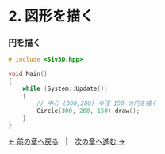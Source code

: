﻿# 2. 図形を描く

### 円を描く

```cpp
# include <Siv3D.hpp>

void Main()
{
	while (System::Update())
	{
		// 中心 (300,200) 半径 150 の円を描く
		Circle(300, 200, 150).draw();
	}
}
```

[← 前の章へ戻る](Getting-started-with-siv3d.md)　|　[次の章へ進む →](Getting-started-with-siv3d.md)